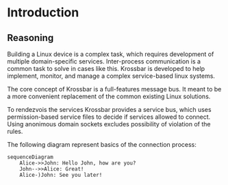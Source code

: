 # Introduction
## Reasoning

Building a Linux device is a complex task, which requires development of multiple domain-specific services. Inter-process communication is a common task to solve in cases like this. Krossbar is developed to help implement, monitor, and manage a complex service-based linux systems.

The core concept of Krossbar is a full-features message bus. It meant to be a more convenient replacement of the common existing Linux solutions.

To rendezvois the services Krossbar provides a service bus, which uses permission-based service files to decide if services allowed to connect. Using anonimous domain sockets excludes possibility of violation of the rules.

The following diagram represent basics of the connection process:
```mermaid
sequenceDiagram
    Alice->>John: Hello John, how are you?
    John-->>Alice: Great!
    Alice-)John: See you later!
```